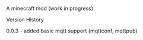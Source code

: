 A minecraft mod (work in progress)

Version History 

0.0.3 - added basic mqtt support (mqttconf, mqttpub)